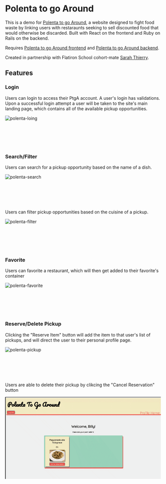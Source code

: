 # Polenta to go Around

This is a demo for [Polenta to go Around](https://polenta-to-go-around.netlify.app/), a website designed to fight food waste by linking users with restaraunts seeking to sell discounted food that would otherwise be discarded. Built with React on the frontend and Ruby on Rails on the backend.

Requires [Polenta to go Around frontend](https://github.com/jmarthaller/food-waste-app-frontend) and [Polenta to go Around backend](https://github.com/svthiery/food-waste-app-backend).

Created in partnership with Flatiron School cohort-mate [Sarah Thierry](https://github.com/svthiery). 

## Features


### Login

Users can login to access their PtgA account. A user's login has validations. Upon a successful login attempt a user will be taken to the site's main landing page, which contains all of the available pickup opportunities. 

![polenta-loing](gifs/polenta-loing.gif)

<br/><br/>
<br/><br/>


### Search/Filter

Users can search for a pickup opportunity based on the name of a dish.

![polenta-search](gifs/polenta-search.gif)

<br/><br/>
<br/><br/>

Users can filter pickup opportunities based on the cuisine of a pickup.

![polenta-filter](gifs/polenta-filter.gif)

<br/><br/>
<br/><br/>

### Favorite

Users can favorite a restaurant, which will then get added to their favorite's container

![polenta-favorite](gifs/polenta-favorite.gif)

<br/><br/>
<br/><br/>

### Reserve/Delete Pickup

Clicking the "Reserve Item" button will add the item to that user's list of pickups, and will direct the user to their personal profile page. 

![polenta-pickup](gifs/polenta-pickup.gif)

<br/><br/>
<br/><br/>

Users are able to delete their pickup by clikcing the "Cancel Reservation" button

![polenta-delete](gifs/polenta-delete.gif)

<br/><br/>
<br/><br/>

